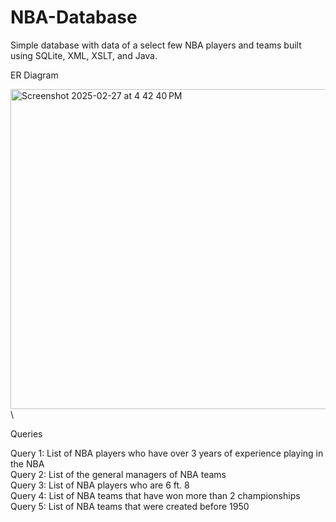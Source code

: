 # NBA-Database
Simple database with data of a select few NBA players and teams built using SQLite, XML, XSLT, and Java.

ER Diagram

<img width="512" alt="Screenshot 2025-02-27 at 4 42 40 PM" src="https://github.com/user-attachments/assets/47818d99-9eba-49ce-8591-8ff27566c1b7" />\

Queries

Query 1: List of NBA players who have over 3 years of experience playing in the NBA\
Query 2: List of the general managers of NBA teams\
Query 3: List of NBA players who are 6 ft. 8\
Query 4: List of NBA teams that have won more than 2 championships\
Query 5: List of NBA teams that were created before 1950
